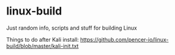 # linux-build
Just random info, scripts and stuff for building Linux

Things to do after Kali install: https://github.com/pencer-io/linux-build/blob/master/kali-init.txt
